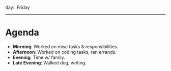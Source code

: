 day:: Friday

---

# Agenda

- **Morning**: Worked on misc tasks & responsibilities.
- **Afternoon**: Worked on coding tasks, ran errands.
- **Evening**: Time w/ family.
- **Late Evening**: Walked dog, writing.
